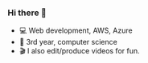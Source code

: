 ### Hi there 👋 
- :computer: Web development, AWS, Azure
- 🏫 3rd year, computer science
- 🎬 I also edit/produce videos for fun.
